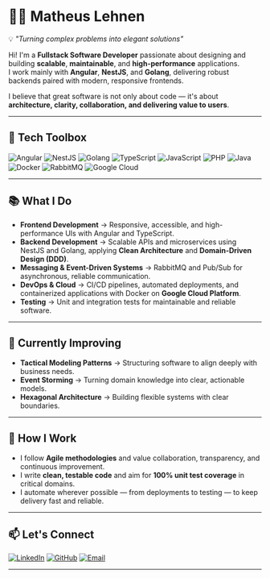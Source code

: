 # 👨‍💻 Matheus Lehnen  

💡 *"Turning complex problems into elegant solutions"*  

Hi! I'm a **Fullstack Software Developer** passionate about designing and building **scalable**, **maintainable**, and **high-performance** applications.  
I work mainly with **Angular**, **NestJS**, and **Golang**, delivering robust backends paired with modern, responsive frontends.  

I believe that great software is not only about code — it's about **architecture, clarity, collaboration, and delivering value to users**.  

---

## 🔧 Tech Toolbox  

<div style="display: inline-block"> 
  <img align="center" alt="Angular" src="https://img.shields.io/badge/Angular-DD0031?style=for-the-badge&logo=angular&logoColor=white" />
  <img align="center" alt="NestJS" src="https://img.shields.io/badge/NestJS-E0234E?style=for-the-badge&logo=nestjs&logoColor=white" />
  <img align="center" alt="Golang" src="https://img.shields.io/badge/Go-00ADD8?style=for-the-badge&logo=go&logoColor=white" />
  <img align="center" alt="TypeScript" src="https://img.shields.io/badge/TypeScript-3178C6?style=for-the-badge&logo=typescript&logoColor=white" />
  <img align="center" alt="JavaScript" src="https://img.shields.io/badge/JavaScript-F7DF1E?style=for-the-badge&logo=javascript&logoColor=black" />
  <img align="center" alt="PHP" src="https://img.shields.io/badge/PHP-777BB4?style=for-the-badge&logo=php&logoColor=white" />
  <img align="center" alt="Java" src="https://img.shields.io/badge/Java-007396?style=for-the-badge&logo=openjdk&logoColor=white" />
  <img align="center" alt="Docker" src="https://img.shields.io/badge/Docker-2496ED?style=for-the-badge&logo=docker&logoColor=white" />
  <img align="center" alt="RabbitMQ" src="https://img.shields.io/badge/RabbitMQ-FF6600?style=for-the-badge&logo=rabbitmq&logoColor=white" />
  <img align="center" alt="Google Cloud" src="https://img.shields.io/badge/Google%20Cloud-4285F4?style=for-the-badge&logo=googlecloud&logoColor=white" />
</div>

---

## 📚 What I Do  

- **Frontend Development** → Responsive, accessible, and high-performance UIs with Angular and TypeScript.  
- **Backend Development** → Scalable APIs and microservices using NestJS and Golang, applying **Clean Architecture** and **Domain-Driven Design (DDD)**.  
- **Messaging & Event-Driven Systems** → RabbitMQ and Pub/Sub for asynchronous, reliable communication.  
- **DevOps & Cloud** → CI/CD pipelines, automated deployments, and containerized applications with Docker on **Google Cloud Platform**.  
- **Testing** → Unit and integration tests for maintainable and reliable software.  

---

## 🌱 Currently Improving  

- **Tactical Modeling Patterns** → Structuring software to align deeply with business needs.  
- **Event Storming** → Turning domain knowledge into clear, actionable models.  
- **Hexagonal Architecture** → Building flexible systems with clear boundaries.  

---

## 🚀 How I Work  

- I follow **Agile methodologies** and value collaboration, transparency, and continuous improvement.  
- I write **clean, testable code** and aim for **100% unit test coverage** in critical domains.  
- I automate wherever possible — from deployments to testing — to keep delivery fast and reliable.  

---

## 📫 Let's Connect  

[![LinkedIn](https://img.shields.io/badge/LinkedIn-0A66C2?style=for-the-badge&logo=linkedin&logoColor=white)](https://www.linkedin.com/in/matheuslehnen)
[![GitHub](https://img.shields.io/badge/GitHub-181717?style=for-the-badge&logo=github&logoColor=white)](https://github.com/matheus-aloisio-lehnen)
[![Email](https://img.shields.io/badge/Email-EE4C2C?style=for-the-badge&logo=gmail&logoColor=white)](mailto:matheuslehnen@gmail.com)

---
